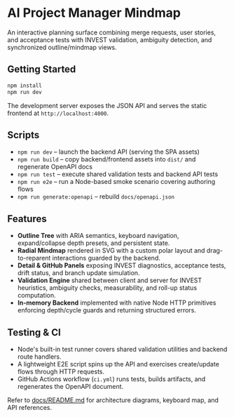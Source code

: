 # AI Project Manager Mindmap

An interactive planning surface combining merge requests, user stories, and acceptance tests with INVEST validation, ambiguity detection, and synchronized outline/mindmap views.

## Getting Started
```bash
npm install
npm run dev
```
The development server exposes the JSON API and serves the static frontend at `http://localhost:4000`.

## Scripts
- `npm run dev` – launch the backend API (serving the SPA assets)
- `npm run build` – copy backend/frontend assets into `dist/` and regenerate OpenAPI docs
- `npm run test` – execute shared validation tests and backend API tests
- `npm run e2e` – run a Node-based smoke scenario covering authoring flows
- `npm run generate:openapi` – rebuild `docs/openapi.json`

## Features
- **Outline Tree** with ARIA semantics, keyboard navigation, expand/collapse depth presets, and persistent state.
- **Radial Mindmap** rendered in SVG with a custom polar layout and drag-to-reparent interactions guarded by the backend.
- **Detail & GitHub Panels** exposing INVEST diagnostics, acceptance tests, drift status, and branch update simulation.
- **Validation Engine** shared between client and server for INVEST heuristics, ambiguity checks, measurability, and roll-up status computation.
- **In-memory Backend** implemented with native Node HTTP primitives enforcing depth/cycle guards and returning structured errors.

## Testing & CI
- Node's built-in test runner covers shared validation utilities and backend route handlers.
- A lightweight E2E script spins up the API and exercises create/update flows through HTTP requests.
- GitHub Actions workflow (`ci.yml`) runs tests, builds artifacts, and regenerates the OpenAPI document.

Refer to [docs/README.md](docs/README.md) for architecture diagrams, keyboard map, and API references.
